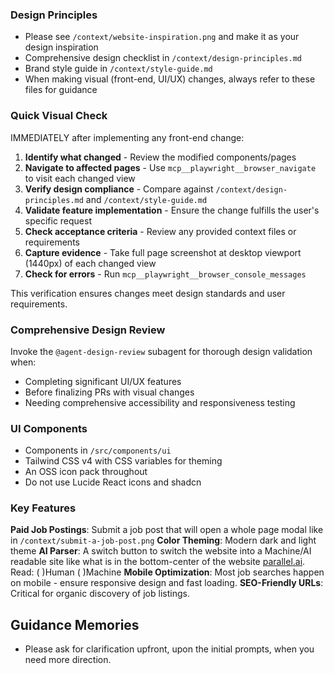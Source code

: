 ### Design Principles

- Please see `/context/website-inspiration.png` and make it as your design inspiration
- Comprehensive design checklist in `/context/design-principles.md`
- Brand style guide in `/context/style-guide.md`
- When making visual (front-end, UI/UX) changes, always refer to these files for guidance

### Quick Visual Check

IMMEDIATELY after implementing any front-end change:

1. **Identify what changed** - Review the modified components/pages
2. **Navigate to affected pages** - Use `mcp__playwright__browser_navigate` to visit each changed view
3. **Verify design compliance** - Compare against `/context/design-principles.md` and `/context/style-guide.md`
4. **Validate feature implementation** - Ensure the change fulfills the user's specific request
5. **Check acceptance criteria** - Review any provided context files or requirements
6. **Capture evidence** - Take full page screenshot at desktop viewport (1440px) of each changed view
7. **Check for errors** - Run `mcp__playwright__browser_console_messages`

This verification ensures changes meet design standards and user requirements.

### Comprehensive Design Review

Invoke the `@agent-design-review` subagent for thorough design validation when:

- Completing significant UI/UX features
- Before finalizing PRs with visual changes
- Needing comprehensive accessibility and responsiveness testing

### UI Components

- Components in `/src/components/ui`
- Tailwind CSS v4 with CSS variables for theming
- An OSS icon pack throughout
- Do not use Lucide React icons and shadcn

### Key Features

**Paid Job Postings**: Submit a job post that will open a whole page modal like in `/context/submit-a-job-post.png`
**Color Theming**: Modern dark and light theme
**AI Parser**: A switch button to switch the website into a Machine/AI readable site like what is in the bottom-center of the website [parallel.ai](https://parallel.ai/). Read: ( )Human ( )Machine
**Mobile Optimization**: Most job searches happen on mobile - ensure responsive design and fast loading.
**SEO-Friendly URLs**: Critical for organic discovery of job listings.

## Guidance Memories

- Please ask for clarification upfront, upon the initial prompts, when you need more direction.
